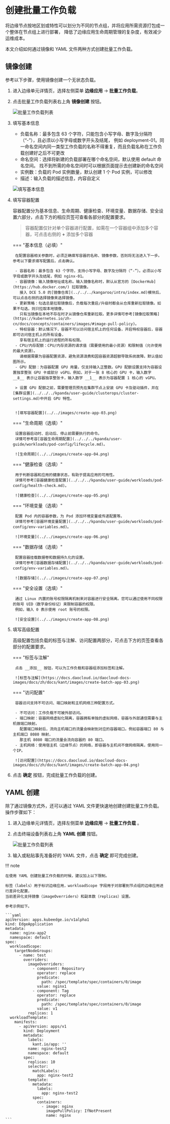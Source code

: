 # 创建批量工作负载

将边缘节点按地区划或特性可以划分为不同的节点组，并将应用所需资源打包成一个整体在节点组上进行部署，
降低了边缘应用生命周期管理的复杂度，有效减少运维成本。

本文介绍如何通过镜像和 YAML 文件两种方式创建批量工作负载。

## 镜像创建

参考以下步骤，使用镜像创建一个无状态负载。

1. 进入边缘单元详情页，选择左侧菜单 __边缘应用__ -> __批量工作负载__。

2. 点击批量工作负载列表右上角 __镜像创建__ 按钮。

    ![批量工作负载列表](https://docs.daocloud.io/daocloud-docs-images/docs/zh/docs/kant/images/create-batch-app-01.png)

3. 填写基本信息

    - 负载名称：最多包含 63 个字符，只能包含小写字母、数字及分隔符（“-”），且必须以小写字母或数字开头及结尾，
      例如 deployment-01。同一命名空间内同一类型工作负载的名称不得重复，而且负载名称在工作负载创建好之后不可更改
    - 命名空间：选择将新建的负载部署在哪个命名空间，默认使用 default 命名空间。
      找不到所需的命名空间时可以根据页面提示去创建新的命名空间
    - 实例数：负载的 Pod 实例数量，默认创建 1 个 Pod 实例，可以修改
    - 描述：输入负载的描述信息，内容自定义

    ![填写基本信息](https://docs.daocloud.io/daocloud-docs-images/docs/zh/docs/kant/images/create-batch-app-02.png)

4. 填写容器配置

    容器配置分为基本信息、生命周期、健康检查、环境变量、数据存储、安全设置六部分，点击下方的相应页签可查看各部分的配置要求。

    > 容器配置仅针对单个容器进行配置，如需在一个容器组中添加多个容器，可点击右侧的 __+__ 添加多个容器

    === "基本信息（必填）"

        在配置容器相关参数时，必须正确填写容器的名称、镜像参数，否则将无法进入下一步。参考以下要求填写配置后，点击确认。

        - 容器名称：最多包含 63 个字符，支持小写字母、数字及分隔符（“-”）。必须以小写字母或数字开头及结尾，例如 nginx-01。
        - 容器镜像：输入镜像地址或名称。输入镜像名称时，默认从官方的 [DockerHub](https://hub.docker.com/) 拉取镜像。
          接入 DCE 5.0 的[镜像仓库](../../../kangaroo/intro/index.md)模块后，可以点击右侧的选择镜像来选择镜像。
        - 更新策略：勾选总是拉取镜像后，负载每次重启/升级时都会从仓库重新拉取镜像。如果不勾选，则只拉取本地镜像，
          只有当镜像在本地不存在时才从镜像仓库重新拉取。更多详情可参考[镜像拉取策略](https://kubernetes.io/zh-cn/docs/concepts/containers/images/#image-pull-policy)。
        - 特权容器：默认情况下，容器不可以访问宿主机上的任何设备，开启特权容器后，容器即可访问宿主机上的所有设备，
          享有宿主机上的运行进程的所有权限。
        - CPU/内存配额：CPU/内存资源的请求值（需要使用的最小资源）和限制值（允许使用的最大资源）。
          请根据需要为容器配置资源，避免资源浪费和因容器资源超额导致系统故障。默认值如图所示。
        - GPU 配额：为容器配置 GPU 用量，仅支持输入正整数。GPU 配额设置支持为容器设置独享整张 GPU 卡或部分 vGPU。例如，对于一张 8 核心的 GPU 卡，输入数字 __8__ 表示让容器独享整张卡，输入数字 __1__ 表示为容器配置 1 核心的 vGPU。
    
        > 设置 GPU 配额之前，需要管理员预先在集群节点上安装 GPU 卡及驱动插件，并在[集群设置](../../../kpanda/user-guide/clusterops/cluster-settings.md)中开启 GPU 特性。


        ![填写容器配置](../../images/create-app-03.png)

    === "生命周期（选填）"

        设置容器启动时、启动后、停止前需要执行的命令。
        详情可参考容[容器生命周期配置](../../../kpanda/user-guide/workloads/pod-config/lifecycle.md)。

        ![生命周期](../../images/create-app-04.png)

    === "健康检查（选填）"

        用于判断容器和应用的健康状态，有助于提高应用的可用性。
        详情可参考[容器健康检查配置](../../../kpanda/user-guide/workloads/pod-config/health-check.md)。

        ![健康检查](../../images/create-app-05.png)

    === "环境变量（选填）"

        配置 Pod 内的容器参数，为 Pod 添加环境变量或传递配置等。
        详情可参考[容器环境变量配置](../../../kpanda/user-guide/workloads/pod-config/env-variables.md)。

        ![环境变量](../../images/create-app-06.png)

    === "数据存储（选填）"

        配置容器挂载数据卷和数据持久化的设置。
        详情可参考[容器数据存储配置](../../../kpanda/user-guide/workloads/pod-config/env-variables.md)。

        ![数据存储](../../images/create-app-07.png)

    === "安全设置（选填）"

        通过 Linux 内置的账号权限隔离机制来对容器进行安全隔离。您可以通过使用不同权限的账号 UID（数字身份标记）来限制容器的权限。
        例如，输入 0 表示使用 root 账号的权限。

        ![安全设置](../../images/create-app-08.png)

5. 填写高级配置

    高级配置包括负载的标签与注解、访问配置两部分，可点击下方的页签查看各部分的配置要求。

    === "标签与注解"

        点击 __添加__ 按钮，可以为工作负载和容器组添加标签和注解。

        ![标签与注解](https://docs.daocloud.io/daocloud-docs-images/docs/zh/docs/kant/images/create-batch-app-03.png)

    === "访问配置"

        容器访问支持不可访问、端口映射和主机网络三种配置方式。

        - 不可访问：工作负载不可被外部访问。
        - 端口映射：容器网络虚拟化隔离，容器拥有单独的虚拟网络，容器与外部通信需要与主机做端口映射。
          配置端口映射后，流向主机端口的流量会映射到对应的容器端口。例如容器端口 80 与主机端口 8080 映射，
          那主机 8080 端口的流量会流向容器的 80 端口。
        - 主机网络：使用宿主机（边缘节点）的网络，即容器与主机间不做网络隔离，使用同一个IP。

        ![访问配置](https://docs.daocloud.io/daocloud-docs-images/docs/zh/docs/kant/images/create-batch-app-04.png)

6. 点击 __确定__ 按钮，完成批量工作负载的创建。

## YAML 创建

除了通过镜像方式外，还可以通过 YAML 文件更快速地创建创建批量工作负载。操作步骤如下：

1. 进入边缘单元详情页，选择左侧菜单 __边缘应用__ ->  __批量工作负载__ 。

2. 点击终端设备列表右上角 __YAML 创建__ 按钮。

    ![批量工作负载列表](https://docs.daocloud.io/daocloud-docs-images/docs/zh/docs/kant/images/create-batch-app-05.png)

3. 输入或粘贴事先准备好的 YAML 文件，点击 __确定__ 即可完成创建。

!!! note

    在使用 YAML 创建批量工作负载的时候，建议加上以下限制。

    标签（labels）用于标识边缘应用，workloadScope 字段用于对部署到节点组的边缘应用进行差异化配置，
    当前差异化支持镜像（imageOverriders）和副本数（replicas）设置。

    参考示例如下。

    ```yaml
    apiVersion: apps.kubeedge.io/v1alpha1
    kind: EdgeApplication
    metadata:
      name: nginx-app2
      namespace: default
    spec:
      workloadScope:
        targetNodeGroups:
          - name: test
            overriders:
              imageOverriders:
                - component: Repository
                  operator: replace
                  predicate:
                    path: /spec/template/spec/containers/0/image
                  value: nginx1
                - component: Tag
                  operator: replace
                  predicate:
                    path: /spec/template/spec/containers/0/image
                  value: v1
              replicas: 1
      workloadTemplate:
        manifests:
          - apiVersion: apps/v1
            kind: Deployment
            metadata:
              labels:
                kant.io/app: ''
              name: nginx-test2
              namespace: default
            spec:
              replicas: 10
              selector:
                matchLabels:
                  app: nginx-test2
              template:
                metadata:
                  labels:
                    app: nginx-test2
                spec:
                  containers:
                    - image: nginx
                      imagePullPolicy: IfNotPresent
                      name: nginx
    ```
